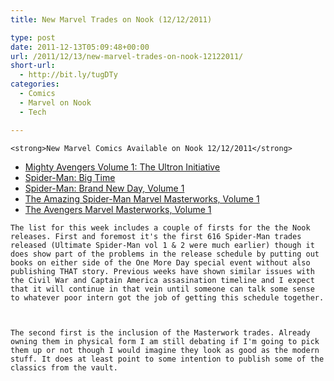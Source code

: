 ```yaml
---
title: New Marvel Trades on Nook (12/12/2011)

type: post
date: 2011-12-13T05:09:48+00:00
url: /2011/12/13/new-marvel-trades-on-nook-12122011/
short-url:
  - http://bit.ly/tugDTy
categories:
  - Comics
  - Marvel on Nook
  - Tech

---
```

    <strong>New Marvel Comics Available on Nook 12/12/2011</strong>
  
  
  <ul>
    <li>
      <a href="http://www.barnesandnoble.com/w/mighty-avengers-volume-1-frank-cho/1013918578?ean=9780785170785" target="_blank">Mighty Avengers Volume 1: The Ultron Initiative</a>
    </li>
    <li>
      <a href="http://www.barnesandnoble.com/w/spider-man-dan-slott/1100059941?ean=9780785170983" target="_blank">Spider-Man: Big Time</a>
    </li>
    <li>
      <a href="http://www.barnesandnoble.com/w/spider-man-phil-jimenez/1026330591?ean=9780785171003" target="_blank">Spider-Man: Brand New Day, Volume 1</a>
    </li>
    <li>
      <a href="http://www.barnesandnoble.com/w/marvel-masterworks-jack-kirby/1102465678?ean=9780785170020" target="_blank">The Amazing Spider-Man Marvel Masterworks, Volume 1</a>
    </li>
    <li>
      <a href="http://www.barnesandnoble.com/w/the-avengers-marvel-masterworks-volume-1-jack-kirby/1107081151?ean=9780785170099" target="_blank">The Avengers Marvel Masterworks, Volume 1</a>
    </li>
  </ul>
  
  
    The list for this week includes a couple of firsts for the the Nook releases. First and foremost it's the first 616 Spider-Man trades released (Ultimate Spider-Man vol 1 & 2 were much earlier) though it does show part of the problems in the release schedule by putting out books on either side of the One More Day special event without also publishing THAT story. Previous weeks have shown similar issues with the Civil War and Captain America assasination timeline and I expect that it will continue in that vein until someone can talk some sense to whatever poor intern got the job of getting this schedule together.
  
  
  
    The second first is the inclusion of the Masterwork trades. Already owning them in physical form I am still debating if I'm going to pick them up or not though I would imagine they look as good as the modern stuff. It does at least point to some intention to publish some of the classics from the vault.
